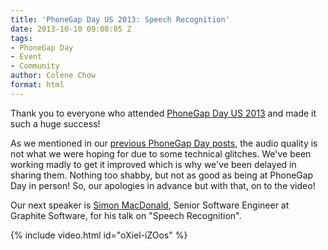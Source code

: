 ```yaml
---
title: 'PhoneGap Day US 2013: Speech Recognition'
date: 2013-10-10 09:00:05 Z
tags:
- PhoneGap Day
- Event
- Community
author: Colene Chow
format: html
---
```


Thank you to everyone who attended [PhoneGap Day US 2013](http://pgday.phonegap.com/us2013) and made it such a huge success!

As we mentioned in our [previous PhoneGap Day posts](https://phonegap.com/blog/tag/phonegap-day/), the audio quality is not what we were hoping for due to some technical glitches. We've been working madly to get it improved which is why we've been delayed in sharing them. Nothing too shabby, but not as good as being at PhoneGap Day in person! So, our apologies in advance but with that, on to the video!

Our next speaker is [Simon MacDonald](http://twitter.com/macdonst), Senior Software Engineer at Graphite Software, for his talk on "Speech Recognition".

{% include video.html id="oXiel-iZOos" %}
